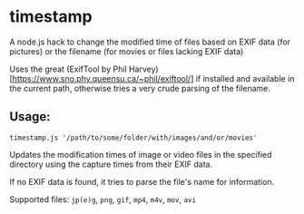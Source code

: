 # timestamp
A node.js hack to change the modified time of files based on EXIF data (for pictures) or the filename (for movies or files lacking EXIF data)

Uses the great (ExifTool by Phil Harvey)[https://www.sno.phy.queensu.ca/~phil/exiftool/] if installed and available in the current path, otherwise tries a very crude parsing of the filename.

## Usage:
`timestamp.js '/path/to/some/folder/with/images/and/or/movies'`

Updates the modification times of image or video files in the specified directory using the capture times from their EXIF data.

If no EXIF data is found, it tries to parse the file's name for information.

Supported files: `jp(e)g`, `png`, `gif`, `mp4`, `m4v`, `mov`, `avi`
